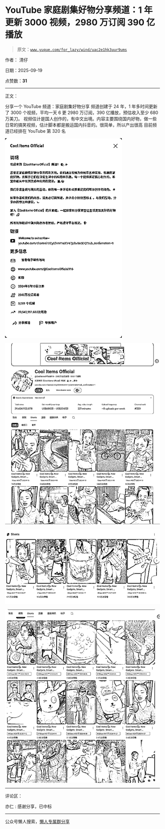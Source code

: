 # YouTube 家庭剧集好物分享频道：1 年更新 3000 视频，2980 万订阅 390 亿播放

> 原文：[`www.yuque.com/for_lazy/wind/uac2e1hk3uur9ums`](https://www.yuque.com/for_lazy/wind/uac2e1hk3uur9ums)

作者： 清仔

日期：2025-09-19

点赞数：**31**

* * *

正文：

分享一个 YouTube 频道：家庭剧集好物分享 频道创建于 24 年，1 年多时间更新了 3000 个视频，平均一天 6 更
2980 万订阅，390 亿播放，预估收入至少 680 万美刀。
视频估计是国人创作的，有中文出境。内容主要围绕国内好物，做一些日常的搞笑视频，估计脚本都是搬运国内抖音的。很简单，所以产出很高
目前频道已经排在 YouTube 第 320 名

![](img/60adde38c324d716d43f177a2142e625.png "None")

![](img/ddddebfad29bc49f04160ec115bd44e6.png "None")

![](img/fc0cb1e9d01c3d8774e85ad58b574dd1.png "None")

![](img/8a533840951713de0daa5f094bd78883.png "None")

* * *

评论区：

亦仁 : 感谢分享，已中标

* * *

公众号懒人搜索，[懒人专属群分享](https://lazybook.fun/#/blog/group)